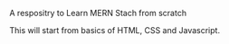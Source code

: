 A respositry to Learn MERN Stach from scratch

This will start from basics of HTML, CSS and Javascript.